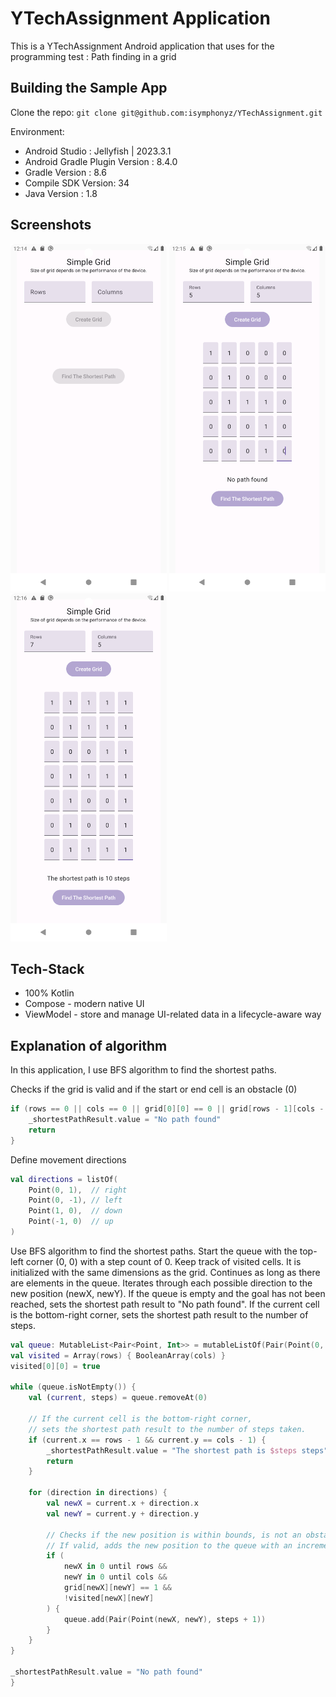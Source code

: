 YTechAssignment Application
=============================

This is a YTechAssignment Android application that uses for the programming test : Path finding in a grid

## Building the Sample App

Clone the repo:
`git clone git@github.com:isymphonyz/YTechAssignment.git`

Environment:
* Android Studio : Jellyfish | 2023.3.1
* Android Gradle Plugin Version : 8.4.0
* Gradle Version : 8.6
* Compile SDK Version: 34
* Java Version : 1.8

## Screenshots

<p>
  <img src="screenshot/01.png" width="250" />
  <img src="screenshot/02.png" width="250" />
  <img src="screenshot/03.png" width="250" />
</p>

## Tech-Stack

* 100% Kotlin
* Compose - modern native UI
* ViewModel - store and manage UI-related data in a lifecycle-aware way

## Explanation of algorithm

In this application, I use BFS algorithm to find the shortest paths.

Checks if the grid is valid and if the start or end cell is an obstacle (0)
```kotlin
if (rows == 0 || cols == 0 || grid[0][0] == 0 || grid[rows - 1][cols - 1] == 0) {
    _shortestPathResult.value = "No path found"
    return
}
```

Define movement directions
```kotlin
val directions = listOf(
    Point(0, 1),  // right
    Point(0, -1), // left
    Point(1, 0),  // down
    Point(-1, 0)  // up
)
```

Use BFS algorithm to find the shortest paths. Start the queue with the top-left corner (0, 0) with a step count of 0. Keep track of visited cells. It is initialized with the same dimensions as the grid. Continues as long as there are elements in the queue. Iterates through each possible direction to the new position (newX, newY). If the queue is empty and the goal has not been reached, sets the shortest path result to "No path found". If the current cell is the bottom-right corner, sets the shortest path result to the number of steps.
```kotlin
val queue: MutableList<Pair<Point, Int>> = mutableListOf(Pair(Point(0, 0), 0))
val visited = Array(rows) { BooleanArray(cols) }
visited[0][0] = true

while (queue.isNotEmpty()) {
    val (current, steps) = queue.removeAt(0)

    // If the current cell is the bottom-right corner,
    // sets the shortest path result to the number of steps taken.
    if (current.x == rows - 1 && current.y == cols - 1) {
        _shortestPathResult.value = "The shortest path is $steps steps"
        return
    }

    for (direction in directions) {
        val newX = current.x + direction.x
        val newY = current.y + direction.y

        // Checks if the new position is within bounds, is not an obstacle and has not been visited.
        // If valid, adds the new position to the queue with an incremented step count.
        if (
            newX in 0 until rows &&
            newY in 0 until cols &&
            grid[newX][newY] == 1 &&
            !visited[newX][newY]
        ) {
            queue.add(Pair(Point(newX, newY), steps + 1))
        }
    }
}

_shortestPathResult.value = "No path found"
}
```